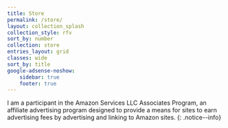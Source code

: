 ```yaml
---
title: Store
permalink: /store/
layout: collection_splash
collection_style: rfv
sort_by: number
collection: store
entries_layout: grid
classes: wide
sort_by: title
google-adsense-noshow:
    sidebar: true
    footer: true
---
```


I am a participant in the Amazon Services LLC Associates Program, an affiliate advertising program designed to provide a means for sites to earn advertising fees by advertising and linking to Amazon sites.
{: .notice--info}
